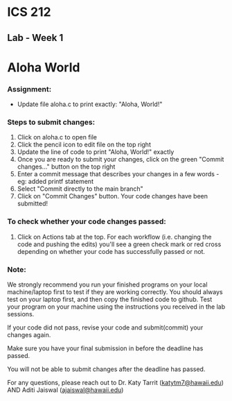 # ICS 212
## Lab - Week 1

# Aloha World

### Assignment:
- Update file aloha.c to print exactly: "Aloha, World!"

### Steps to submit changes:
1. Click on aloha.c to open file
2. Click the pencil icon to edit file on the top right
3. Update the line of code to print "Aloha, World!" exactly
4. Once you are ready to submit your changes, click on the green "Commit changes..." button on the top right
5. Enter a commit message that describes your changes in a few words - eg: added printf statement
6. Select "Commit directly to the main branch"
7. Click on "Commit Changes" button. Your code changes have been submitted!

### To check whether your code changes passed:
1. Click on Actions tab at the top. For each workflow (i.e. changing the code and pushing the edits) you'll see a green check mark or red cross depending on whether your code has successfully passed or not.


### Note:
We strongly recommend you run your finished programs on your local machine/laptop first to test if they are working correctly. You should always test on your laptop first, and then copy the finished code to github. Test your program on your machine using the instructions you received in the lab sessions.

If your code did not pass, revise your code and submit(commit) your changes again.

Make sure you have your final submission in before the deadline has passed.

You will not be able to submit changes after the deadline has passed.

For any questions, please reach out to Dr. Katy Tarrit (katytm7@hawaii.edu) AND Aditi Jaiswal (ajaiswal@hawaii.edu)
